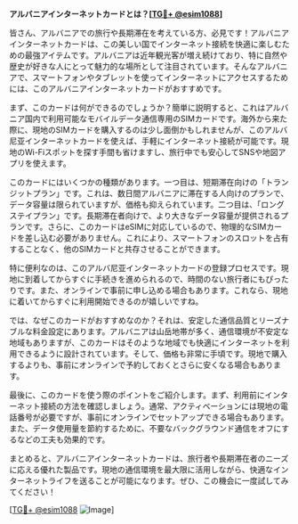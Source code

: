 **アルバニアインターネットカードとは？[[TG💪+ @esim1088](https://t.me/s/esim1088)]**

皆さん、アルバニアでの旅行や長期滞在を考えている方、必見です！アルバニアインターネットカードは、この美しい国でインターネット接続を快適に楽しむための最強アイテムです。アルバニアは近年観光客が増え続けており、特に自然や歴史が好きな人にとって魅力的な場所として注目されています。そんなアルバニアで、スマートフォンやタブレットを使ってインターネットにアクセスするためには、このアルバニアインターネットカードがおすすめです。

まず、このカードは何ができるのでしょうか？簡単に説明すると、これはアルバニア国内で利用可能なモバイルデータ通信専用のSIMカードです。海外から来た際に、現地のSIMカードを購入するのは少し面倒かもしれませんが、このアルバ尼亚インターネットカードを使えば、手軽にインターネット接続が可能です。現地のWi-Fiスポットを探す手間も省けますし、旅行中でも安心してSNSや地図アプリを使えます。

このカードにはいくつかの種類があります。一つ目は、短期滞在向けの「トランジットプラン」です。これは、数日間アルバニアに滞在する人向けのプランで、データ容量は限られていますが、価格も抑えられています。二つ目は、「ロングステイプラン」です。長期滞在者向けで、より大きなデータ容量が提供されるプランです。さらに、このカードはeSIMに対応しているので、物理的なSIMカードを差し込む必要がありません。これにより、スマートフォンのスロットを占有することなく、他のSIMカードと共存させることができます。

特に便利なのは、このアルバ尼亚インターネットカードの登録プロセスです。現地に到着してからすぐに手続きを進められるので、時間のない旅行者にもぴったりです。また、オンラインで事前に申し込める場合もあります。これなら、現地に着いてからすぐに利用開始できるのが嬉しいですね。

では、なぜこのカードがおすすめなのか？それは、安定した通信品質とリーズナブルな料金設定にあります。アルバニアは山岳地帯が多く、通信環境が不安定な地域もありますが、このカードはそのような地域でも快適にインターネットを利用できるように設計されています。そして、価格も非常に手頃です。現地で購入するよりも、事前にオンラインで予約しておくとさらに安くなる場合もあります。

最後に、このカードを使う際のポイントをご紹介します。まず、利用前にインターネット接続の方法を確認しましょう。通常、アクティベーションには現地の電話番号が必要ですが、事前にオンラインでセットアップできる場合もあります。また、データ使用量を節約するために、不要なバックグラウンド通信をオフにするなどの工夫も効果的です。

まとめると、アルバニアインターネットカードは、旅行者や長期滞在者のニーズに応える優れた製品です。現地の通信環境を最大限に活用しながら、快適なインターネットライフを送ることが可能になります。ぜひ、この機会に一度試してみてください！

[[TG💪+ @esim1088](https://t.me/s/esim1088) ![Image](https://i.postimg.cc/Y0z9fWf4/image.png)]